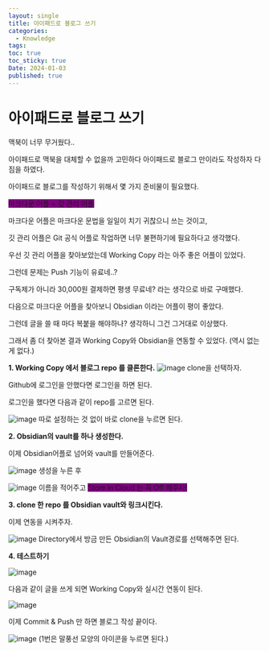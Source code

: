 ```yaml
---
layout: single
title: 아이패드로 블로그 쓰기
categories:
  - Knowledge
tags: 
toc: true
toc_sticky: true
Date: 2024-01-03
published: true
---
```


# 아이패드로 블로그 쓰기
맥북이 너무 무거웠다..

아이패드로 맥북을 대체할 수 없을까 고민하다 아이패드로 블로그 만이라도 작성하자 다짐을 하였다.

아이패드로 블로그를 작성하기 위해서 몇 가지 준비물이 필요했다.

<span style='background-color:purple'>마크다운 어플 + 깃 관리 어플</span>

마크다운 어플은 마크다운 문법을 일일이 치기 귀찮으니 쓰는 것이고,

깃 관리 어플은 Git 공식 어플로 작업하면 너무 불편하기에 필요하다고 생각했다.

우선 깃 관리 어플을 찾아보았는데 Working Copy 라는 아주 좋은 어플이 있었다.

그런데 문제는 Push 기능이 유료네..?

구독제가 아니라 30,000원 결제하면 평생 무료네? 라는 생각으로 바로 구매했다.

다음으로 마크다운 어플을 찾아보니 Obsidian 이라는 어플이 평이 좋았다.

그런데 글을 쓸 때 마다 복붙을 해야하나? 생각하니 그건 그거대로 이상했다.

그래서 좀 더 찾아본 결과 Working Copy와 Obsidian을 연동할 수 있었다. (역시 없는 게 없다.)

**1. Working Copy 에서 블로그 repo 를 클론한다.**
![image](https://github.com/GonoBae/GonoBae/assets/87271529/45e18e61-a1f5-4f42-b957-0d868cc63729)
clone을 선택하자.

Github에 로그인을 안했다면 로그인을 하면 된다.

로그인을 했다면 다음과 같이 repo를 고르면 된다.

![image](https://github.com/GonoBae/GonoBae/assets/87271529/bbff07bd-1ced-418b-920d-f50aad7b41d0)
따로 설정하는 것 없이 바로 clone을 누르면 된다.

**2. Obsidian의 vault를 하나 생성한다.**

이제 Obsidian어플로 넘어와 vault를 만들어준다.

![image](https://github.com/GonoBae/GonoBae/assets/87271529/37cd69d5-5372-4712-91d3-16b97b5ca4e2)
생성을 누른 후

![image](https://github.com/GonoBae/GonoBae/assets/87271529/846e2a5d-1cdb-4e14-911b-f21c5bff2b52)
이름을 적어주고 <span style='background-color:purple'>Store in Cloud 는 꼭 Off 해주자!</span>

**3. clone 한 repo 를 Obsidian vault와 링크시킨다.**

이제 연동을 시켜주자.

![image](https://github.com/GonoBae/GonoBae/assets/87271529/d43c9af8-3bb2-45d0-a902-64ca0658b48a)
Directory에서 방금 만든 Obsidian의 Vault경로를 선택해주면 된다.

**4. 테스트하기**

![image](https://github.com/GonoBae/GonoBae/assets/87271529/a9a9381f-4c0e-43fc-9899-f21fc7232ce7)

다음과 같이 글을 쓰게 되면 Working Copy와 실시간 연동이 된다.

![image](https://github.com/GonoBae/GonoBae/assets/87271529/72a8fe4d-9785-41a1-8d5a-b530f603866e)

이제 Commit & Push 만 하면 블로그 작성 끝이다.

![image](https://github.com/GonoBae/GonoBae/assets/87271529/baadab0d-fedd-4cac-a0da-85fb3cae315f)
(1번은 말풍선 모양의 아이콘을 누르면 된다.)
